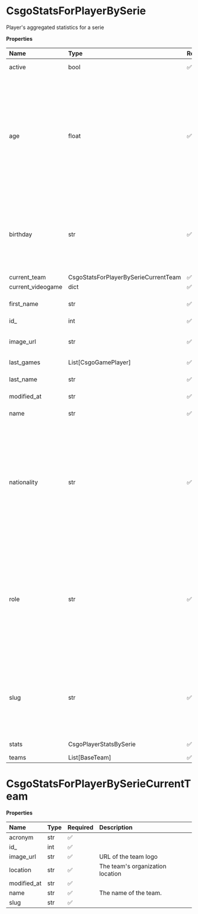 # CsgoStatsForPlayerBySerie

Player's aggregated statistics for a serie

**Properties**

| Name              | Type                                 | Required | Description                                                                                                                                                                                                                                    |
| :---------------- | :----------------------------------- | :------- | :--------------------------------------------------------------------------------------------------------------------------------------------------------------------------------------------------------------------------------------------- |
| active            | bool                                 | ✅       | Whether player is active                                                                                                                                                                                                                       |
| age               | float                                | ✅       | Age of the player, `null` if unknown. When `birthday` is `null`, `age` is an approxiamation. Read more about [players' age](/docs/about-players-age) <br/>**Note**: This field is only present for users running the Historical plan or above. |
| birthday          | str                                  | ✅       | Birth day of the player, `YYYY-MM-DD` format. `null` if unknown. <br/>**Note**: This field is only present for users running the Historical plan or above.                                                                                     |
| current_team      | CsgoStatsForPlayerBySerieCurrentTeam | ✅       |                                                                                                                                                                                                                                                |
| current_videogame | dict                                 | ✅       |                                                                                                                                                                                                                                                |
| first_name        | str                                  | ✅       | First name of the player. `null` if unknown                                                                                                                                                                                                    |
| id\_              | int                                  | ✅       | ID of the player                                                                                                                                                                                                                               |
| image_url         | str                                  | ✅       | URL to the photo of the player. `null` if not available.                                                                                                                                                                                       |
| last_games        | List[CsgoGamePlayer]                 | ✅       |                                                                                                                                                                                                                                                |
| last_name         | str                                  | ✅       | Last name of the player. `null` if unknown                                                                                                                                                                                                     |
| modified_at       | str                                  | ✅       |                                                                                                                                                                                                                                                |
| name              | str                                  | ✅       | Professional name of the player                                                                                                                                                                                                                |
| nationality       | str                                  | ✅       | Country code matching the nationality of the player according to the ISO 3166-1 standard (Alpha-2 code). <br/>In addition to the standard, the `XK` code is used for Kosovo. <br/>`null` if unknown                                            |
| role              | str                                  | ✅       | Role/position of the player. Field value varies depending on the video game.`null` if unknown. <br/>**Note**: role is only available for DotA 2, League of Legends, and Overwatch players. <br/>`null` for other video games.                  |
| slug              | str                                  | ✅       | Unique, human-readable identifier for the player. <br/>`id` and `slug` can be used interchangeably throughout the API.                                                                                                                         |
| stats             | CsgoPlayerStatsBySerie               | ✅       | Statistics for a serie                                                                                                                                                                                                                         |
| teams             | List[BaseTeam]                       | ✅       |                                                                                                                                                                                                                                                |

# CsgoStatsForPlayerBySerieCurrentTeam

**Properties**

| Name        | Type | Required | Description                      |
| :---------- | :--- | :------- | :------------------------------- |
| acronym     | str  | ✅       |                                  |
| id\_        | int  | ✅       |                                  |
| image_url   | str  | ✅       | URL of the team logo             |
| location    | str  | ✅       | The team's organization location |
| modified_at | str  | ✅       |                                  |
| name        | str  | ✅       | The name of the team.            |
| slug        | str  | ✅       |                                  |

<!-- This file was generated by liblab | https://liblab.com/ -->
